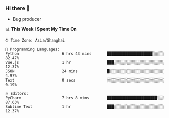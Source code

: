 ### Hi there 👋
* Bug producer
<!--START_SECTION:waka-->
📊 **This Week I Spent My Time On** 

```text
⌚︎ Time Zone: Asia/Shanghai

💬 Programming Languages: 
Python                   6 hrs 43 mins       ████████████████████░░░░░   82.47% 
Vue.js                   1 hr                ███░░░░░░░░░░░░░░░░░░░░░░   12.37% 
JSON                     24 mins             █░░░░░░░░░░░░░░░░░░░░░░░░   4.97% 
Text                     0 secs              ░░░░░░░░░░░░░░░░░░░░░░░░░   0.19%

🔥 Editors: 
PyCharm                  7 hrs 8 mins        ██████████████████████░░░   87.63% 
Sublime Text             1 hr                ███░░░░░░░░░░░░░░░░░░░░░░   12.37%

```


<!--END_SECTION:waka-->
